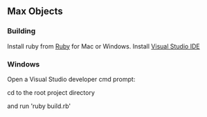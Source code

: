 ## Max Objects

### Building

Install ruby from [Ruby](https://www.ruby-lang.org/en/) for Mac or Windows.
Install [Visual Studio IDE](https://visualstudio.microsoft.com/)  
 

### Windows
Open a Visual Studio developer cmd prompt:

cd to the root project directory

and run 'ruby build.rb'


